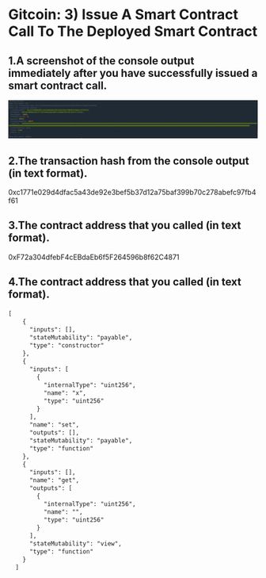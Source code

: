 # Gitcoin: 3) Issue A Smart Contract Call To The Deployed Smart Contract

## 1.A screenshot of the console output immediately after you have successfully issued a smart contract call.

![1.png](1.png)

## 2.The transaction hash from the console output (in text format).

0xc1771e029d4dfac5a43de92e3bef5b37d12a75baf399b70c278abefc97fb4f61

## 3.The contract address that you called (in text format).

0xF72a304dfebF4cEBdaEb6f5F264596b8f62C4871

## 4.The contract address that you called (in text format).

``` 
[
    {
      "inputs": [],
      "stateMutability": "payable",
      "type": "constructor"
    },
    {
      "inputs": [
        {
          "internalType": "uint256",
          "name": "x",
          "type": "uint256"
        }
      ],
      "name": "set",
      "outputs": [],
      "stateMutability": "payable",
      "type": "function"
    },
    {
      "inputs": [],
      "name": "get",
      "outputs": [
        {
          "internalType": "uint256",
          "name": "",
          "type": "uint256"
        }
      ],
      "stateMutability": "view",
      "type": "function"
    }
  ]
  ```
